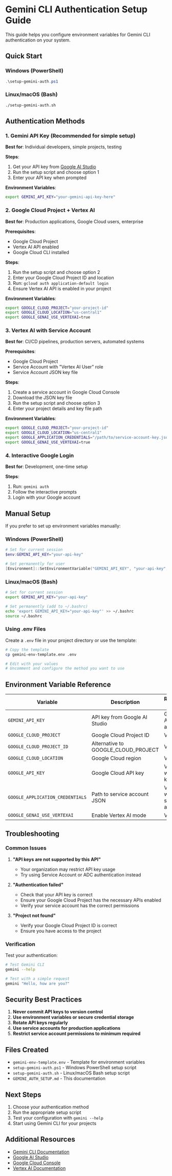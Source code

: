 # Gemini CLI Authentication Setup Guide

This guide helps you configure environment variables for Gemini CLI authentication on your system.

## Quick Start

### Windows (PowerShell)
```powershell
.\setup-gemini-auth.ps1
```

### Linux/macOS (Bash)
```bash
./setup-gemini-auth.sh
```

## Authentication Methods

### 1. Gemini API Key (Recommended for simple setup)

**Best for**: Individual developers, simple projects, testing

**Steps**:
1. Get your API key from [Google AI Studio](https://aistudio.google.com/)
2. Run the setup script and choose option 1
3. Enter your API key when prompted

**Environment Variables**:
```bash
export GEMINI_API_KEY="your-gemini-api-key-here"
```

### 2. Google Cloud Project + Vertex AI

**Best for**: Production applications, Google Cloud users, enterprise

**Prerequisites**:
- Google Cloud Project
- Vertex AI API enabled
- Google Cloud CLI installed

**Steps**:
1. Run the setup script and choose option 2
2. Enter your Google Cloud Project ID and location
3. Run: `gcloud auth application-default login`
4. Ensure Vertex AI API is enabled in your project

**Environment Variables**:
```bash
export GOOGLE_CLOUD_PROJECT="your-project-id"
export GOOGLE_CLOUD_LOCATION="us-central1"
export GOOGLE_GENAI_USE_VERTEXAI=true
```

### 3. Vertex AI with Service Account

**Best for**: CI/CD pipelines, production servers, automated systems

**Prerequisites**:
- Google Cloud Project
- Service Account with "Vertex AI User" role
- Service Account JSON key file

**Steps**:
1. Create a service account in Google Cloud Console
2. Download the JSON key file
3. Run the setup script and choose option 3
4. Enter your project details and key file path

**Environment Variables**:
```bash
export GOOGLE_CLOUD_PROJECT="your-project-id"
export GOOGLE_CLOUD_LOCATION="us-central1"
export GOOGLE_APPLICATION_CREDENTIALS="/path/to/service-account-key.json"
export GOOGLE_GENAI_USE_VERTEXAI=true
```

### 4. Interactive Google Login

**Best for**: Development, one-time setup

**Steps**:
1. Run: `gemini auth`
2. Follow the interactive prompts
3. Login with your Google account

## Manual Setup

If you prefer to set up environment variables manually:

### Windows (PowerShell)
```powershell
# Set for current session
$env:GEMINI_API_KEY="your-api-key"

# Set permanently for user
[Environment]::SetEnvironmentVariable("GEMINI_API_KEY", "your-api-key", "User")
```

### Linux/macOS (Bash)
```bash
# Set for current session
export GEMINI_API_KEY="your-api-key"

# Set permanently (add to ~/.bashrc)
echo 'export GEMINI_API_KEY="your-api-key"' >> ~/.bashrc
source ~/.bashrc
```

### Using .env Files

Create a `.env` file in your project directory or use the template:

```bash
# Copy the template
cp gemini-env-template.env .env

# Edit with your values
# Uncomment and configure the method you want to use
```

## Environment Variable Reference

| Variable | Description | Required For |
|----------|-------------|--------------|
| `GEMINI_API_KEY` | API key from Google AI Studio | Gemini API Key auth |
| `GOOGLE_CLOUD_PROJECT` | Google Cloud Project ID | Vertex AI |
| `GOOGLE_CLOUD_PROJECT_ID` | Alternative to GOOGLE_CLOUD_PROJECT | Vertex AI |
| `GOOGLE_CLOUD_LOCATION` | Google Cloud region | Vertex AI |
| `GOOGLE_API_KEY` | Google Cloud API key | Vertex AI with API key |
| `GOOGLE_APPLICATION_CREDENTIALS` | Path to service account JSON | Vertex AI with service account |
| `GOOGLE_GENAI_USE_VERTEXAI` | Enable Vertex AI mode | Vertex AI |

## Troubleshooting

### Common Issues

1. **"API keys are not supported by this API"**
   - Your organization may restrict API key usage
   - Try using Service Account or ADC authentication instead

2. **"Authentication failed"**
   - Check that your API key is correct
   - Ensure your Google Cloud Project has the necessary APIs enabled
   - Verify your service account has the correct permissions

3. **"Project not found"**
   - Verify your Google Cloud Project ID is correct
   - Ensure you have access to the project

### Verification

Test your authentication:
```bash
# Test Gemini CLI
gemini --help

# Test with a simple request
gemini "Hello, how are you?"
```

## Security Best Practices

1. **Never commit API keys to version control**
2. **Use environment variables or secure credential storage**
3. **Rotate API keys regularly**
4. **Use service accounts for production applications**
5. **Restrict service account permissions to minimum required**

## Files Created

- `gemini-env-template.env` - Template for environment variables
- `setup-gemini-auth.ps1` - Windows PowerShell setup script
- `setup-gemini-auth.sh` - Linux/macOS Bash setup script
- `GEMINI_AUTH_SETUP.md` - This documentation

## Next Steps

1. Choose your authentication method
2. Run the appropriate setup script
3. Test your configuration with `gemini --help`
4. Start using Gemini CLI for your projects

## Additional Resources

- [Gemini CLI Documentation](https://ai.google.dev/gemini-api/docs/cli)
- [Google AI Studio](https://aistudio.google.com/)
- [Google Cloud Console](https://console.cloud.google.com/)
- [Vertex AI Documentation](https://cloud.google.com/vertex-ai/docs)
